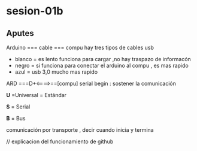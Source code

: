 # sesion-01b

## Aputes

Arduino === cable === compu
hay tres tipos de cables usb

* blanco = es lento funciona para cargar ,no hay traspazo de informacón
* negro = si funciona para conectar el arduino al compu , es mas rapido
* azul = usb 3,0 mucho mas rapido

ARD ===D+<====>==[compu]
   serial begin : sostener la comunicación

**U** =Universal = Estándar

 **S** = Serial

 **B** = Bus

 comunicación por transporte , decir cuando inicia y termina

 // explicacion del funcionamiento de github
